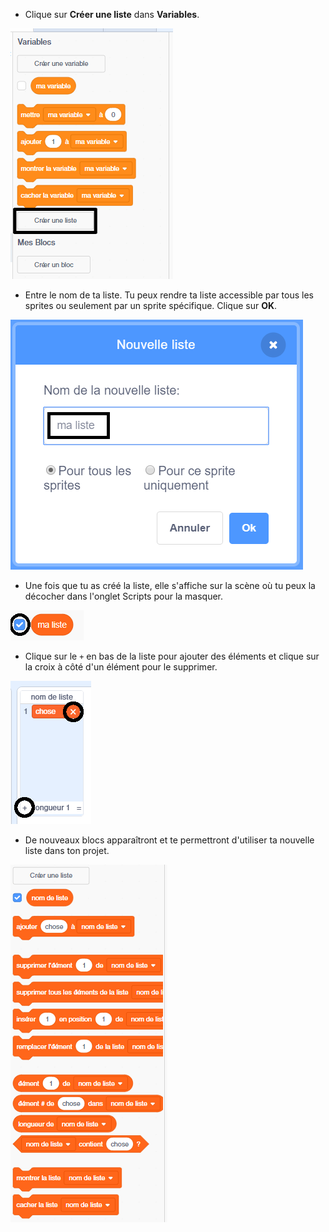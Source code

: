 + Clique sur **Créer une liste** dans **Variables**.

![Fais une liste](images/make-a-list-annotated.png)

+ Entre le nom de ta liste. Tu peux rendre ta liste accessible par tous les sprites ou seulement par un sprite spécifique. Clique sur **OK**.

![Nom de la liste](images/list-name-annotated.png)

+ Une fois que tu as créé la liste, elle s'affiche sur la scène où tu peux la décocher dans l'onglet Scripts pour la masquer.

![Afficher / masquer la liste](images/list-show-hide-annotated.png)

+ Clique sur le `+` en bas de la liste pour ajouter des éléments et clique sur la croix à côté d'un élément pour le supprimer.

![Afficher / masquer la liste](images/list-add-delete-annotated.png)

+ De nouveaux blocs apparaîtront et te permettront d'utiliser ta nouvelle liste dans ton projet.

![Blocs pour les listes](images/list-blocks.png)